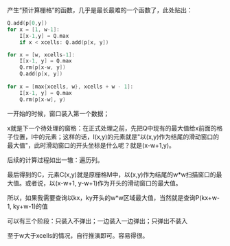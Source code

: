 产生“预计算栅格”的函数，几乎是最长最难的一个函数了，此处贴出：
```cpp
Q.add(p[0,y])    
for x = [1, w-1]:
	I[x-1,y] = Q.max
    if x < xcells: Q.add(p[x, y])

for x = [w, xcells-1]:
	I[x-1, y] = Q.max
    Q.rm(p[x-w, y])
    Q.add(p[x, y])
 
for x = [max{xcells, w}, xcells + w - 1]:
	I[x-1, y] = Q.max
    Q.rm(p[x-w], y)
```

一开始的时候，窗口装入第一个数据；

x就是下一个待处理的窗格：在正式处理之前，先把Q中现有的最大值给x前面的格子位置，I中的元素；这样的话，I(x,y)的元素就是"以(x,y)作为结尾的滑动窗口的最大值"，此时滑动窗口的开头坐标是什么呢？就是(x-w+1,y)。

后续的计算过程如出一辙：遍历列。

最后得到的C，元素C(x,y)就是原栅格M中，以(x,y)作为结尾的w*w扫描窗口的最大值。或者说，以(x-w+1, y-w+1)作为开头的滑动窗口的最大值。

所以，如果我需要查询以kx，ky开头的w*w区域最大值，当然就是查询P(kx+w-1, ky+w-1)的值



可以有三个阶段：只装入不弹出；一边装入一边弹出；只弹出不装入

至于w大于xcells的情况，自行推演即可。容易得很。



